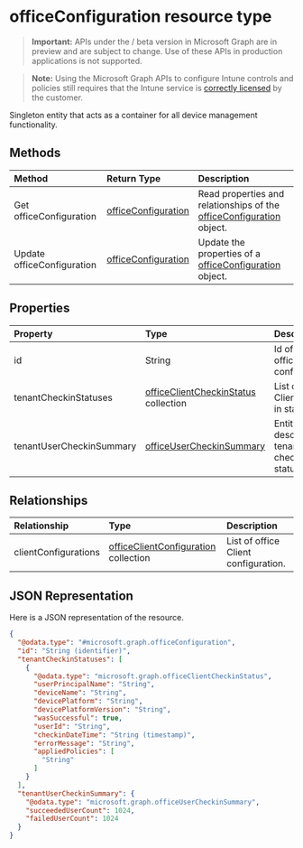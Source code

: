 ﻿# officeConfiguration resource type

> **Important:** APIs under the / beta version in Microsoft Graph are in preview and are subject to change. Use of these APIs in production applications is not supported.

> **Note:** Using the Microsoft Graph APIs to configure Intune controls and policies still requires that the Intune service is [correctly licensed](https://go.microsoft.com/fwlink/?linkid=839381) by the customer.

Singleton entity that acts as a container for all device management functionality.
## Methods
|Method|Return Type|Description|
|:---|:---|:---|
|Get officeConfiguration|[officeConfiguration](../resources/intune_cirrus_officeconfiguration.md)|Read properties and relationships of the [officeConfiguration](../resources/intune_cirrus_officeconfiguration.md) object.|
|Update officeConfiguration|[officeConfiguration](../resources/intune_cirrus_officeconfiguration.md)|Update the properties of a [officeConfiguration](../resources/intune_cirrus_officeconfiguration.md) object.|

## Properties
|Property|Type|Description|
|:---|:---|:---|
|id|String|Id of the office configuration.|
|tenantCheckinStatuses|[officeClientCheckinStatus](../resources/intune_cirrus_officeclientcheckinstatus.md) collection|List of office Client check-in status.|
|tenantUserCheckinSummary|[officeUserCheckinSummary](../resources/intune_cirrus_officeusercheckinsummary.md)|Entity that describes tenant check-in statues|

## Relationships
|Relationship|Type|Description|
|:---|:---|:---|
|clientConfigurations|[officeClientConfiguration](../resources/intune_cirrus_officeclientconfiguration.md) collection|List of office Client configuration.|

## JSON Representation
Here is a JSON representation of the resource.
<!-- {
  "blockType": "resource",
  "keyProperty": "id",
  "@odata.type": "microsoft.graph.officeConfiguration"
}
-->
``` json
{
  "@odata.type": "#microsoft.graph.officeConfiguration",
  "id": "String (identifier)",
  "tenantCheckinStatuses": [
    {
      "@odata.type": "microsoft.graph.officeClientCheckinStatus",
      "userPrincipalName": "String",
      "deviceName": "String",
      "devicePlatform": "String",
      "devicePlatformVersion": "String",
      "wasSuccessful": true,
      "userId": "String",
      "checkinDateTime": "String (timestamp)",
      "errorMessage": "String",
      "appliedPolicies": [
        "String"
      ]
    }
  ],
  "tenantUserCheckinSummary": {
    "@odata.type": "microsoft.graph.officeUserCheckinSummary",
    "succeededUserCount": 1024,
    "failedUserCount": 1024
  }
}
```



